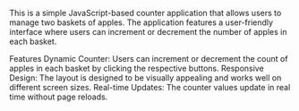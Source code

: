 This is a simple JavaScript-based counter application that allows users to manage two baskets of apples. The application features a user-friendly interface where users can increment or decrement the number of apples in each basket.

Features
Dynamic Counter: Users can increment or decrement the count of apples in each basket by clicking the respective buttons.
Responsive Design: The layout is designed to be visually appealing and works well on different screen sizes.
Real-time Updates: The counter values update in real time without page reloads.
